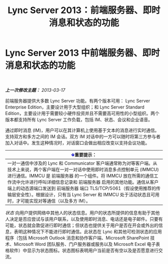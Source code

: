﻿---
title: Lync Server 2013：前端服务器、即时消息和状态的功能
TOCTitle: 前端服务器、即时消息和状态的功能
ms:assetid: 05b29536-dcd7-49b5-934a-2ebf20ddc45c
ms:mtpsurl: https://technet.microsoft.com/zh-cn/library/Gg398109(v=OCS.15)
ms:contentKeyID: 49311877
ms.date: 05/19/2016
mtps_version: v=OCS.15
ms.translationtype: HT
---

# Lync Server 2013 中前端服务器、即时消息和状态的功能

 

_**上一次修改主题：** 2013-03-17_

前端服务器提供大多数 Lync Server 功能。有两个版本可用： Lync Server Enterprise Edition，主要设计用于大型组织；和 Lync Server Standard Edition，主要设计用于需要较小硬件投资并且不需要高可用性的小型组织。两个版本都支持所有 Lync Server 工作负载，包括 IM、状态、会议和企业语音。

通过即时消息 (IM)，用户可以在其计算机上使用基于文本的消息进行实时通信。支持双方和多方之间的 IM 会话。双方 IM 对话中的一方可以随时将第三方参与者加入对话中。发生这种情况时，对话窗口会做出相应改变以支持会议功能。

<table>
<thead>
<tr class="header">
<th><img src="images/Gg398794.important(OCS.15).gif" title="important" alt="important" />重要提示：</th>
</tr>
</thead>
<tbody>
<tr class="odd">
<td>一对一通信中涉及的 Lync 和 Communicator 客户端通常称为对等客户端。从技术上来说，两个客户端在一对一对话中使用即时消息多点控制单元 (IMMCU) 进行通信。IMMCU 是 前端服务器 的一个组件。将 IMMCU 放在所需的通信工作流中允许进行呼叫详细信息记录和 前端服务器 启用的其他功能。通信从客户端上的动态源端口发送到 前端服务器 端口 TLS/TCP/5061（假设使用推荐的传输层安全性）。根据设计，只有当 Lync Server 和 IMMCU 处于活动状态且可用时，才可能实现对等通信（以及多方 IM）。</td>
</tr>
</tbody>
</table>


*状态* 向用户提供网络中其他人的状态信息。用户的状态所提供的信息有助于其他人决定是否应尝试与该用户联系，以及使用即时消息、电话还是电子邮件。只要有可能，状态就会敦促进行即时通信；但状态也提供关于用户是否在开会或外出的信息，表明这种情况下不能进行即时通信。此状态在 Lync 和其他可检测状态的应用程序（包括 Microsoft Outlook 消息和协作客户端、Microsoft SharePoint 技术、Microsoft Word 团队服务、门户服务器或服务以及 Microsoft Excel 电子表格软件）中显示为状态图标。状态图标表明用户当前是否有空以及是否愿意进行交流。

